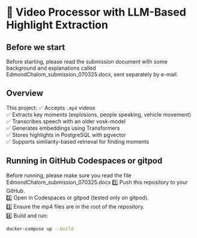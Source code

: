 # 🎥 Video Processor with LLM-Based Highlight Extraction

## Before we start
Before starting, please read the submission document with some background and explanations called EdmondChalom_submission_070325.docx, sent separately by e-mail.

## Overview

This project:
✅ Accepts `.mp4` videos  
✅ Extracts key moments (explosions, people speaking, vehicle movement)  
✅ Transcribes speech with an older vosk-model  
✅ Generates embeddings using Transformers  
✅ Stores highlights in PostgreSQL with pgvector  
✅ Supports similarity-based retrieval for finding moments

## Running in GitHub Codespaces or gitpod

Before running, please make sure you read the file EdmondChalom_submission_070325.docx
1️⃣ Push this repository to your GitHub.  
2️⃣ Open in Codespaces or gitpod (tested only on gitpod).  
3️⃣ Ensure the mp4 files are in the root of the repository.  
4️⃣ Build and run:

```bash
docker-compose up --build
